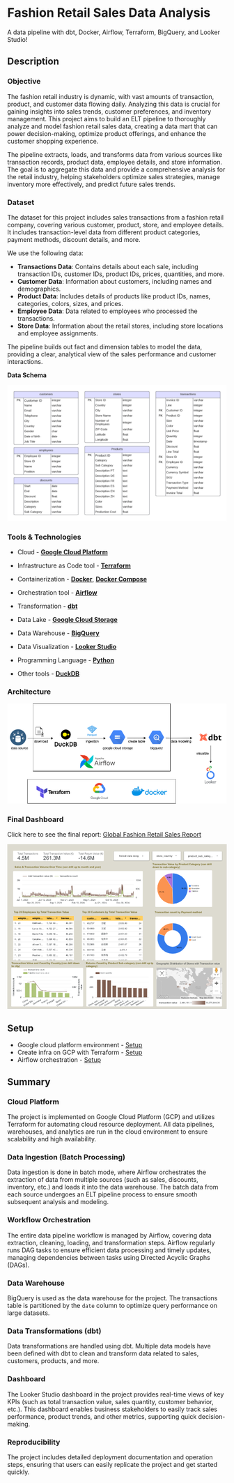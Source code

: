 # Fashion Retail Sales Data Analysis

A data pipeline with dbt, Docker, Airflow, Terraform, BigQuery, and Looker Studio!

## Description

### Objective

The fashion retail industry is dynamic, with vast amounts of transaction, product, and customer data flowing daily. Analyzing this data is crucial for gaining insights into sales trends, customer preferences, and inventory management. This project aims to build an ELT pipeline to thoroughly analyze and model fashion retail sales data, creating a data mart that can power decision-making, optimize product offerings, and enhance the customer shopping experience.

The pipeline extracts, loads, and transforms data from various sources like transaction records, product data, employee details, and store information. The goal is to aggregate this data and provide a comprehensive analysis for the retail industry, helping stakeholders optimize sales strategies, manage inventory more effectively, and predict future sales trends.

### Dataset

The dataset for this project includes sales transactions from a fashion retail company, covering various customer, product, store, and employee details. It includes transaction-level data from different product categories, payment methods, discount details, and more.

We use the following data:

- **Transactions Data**: Contains details about each sale, including transaction IDs, customer IDs, product IDs, prices, quantities, and more.
- **Customer Data**: Information about customers, including names and demographics.
- **Product Data**: Includes details of products like product IDs, names, categories, colors, sizes, and prices.
- **Employee Data**: Data related to employees who processed the transactions.
- **Store Data**: Information about the retail stores, including store locations and employee assignments.

The pipeline builds out fact and dimension tables to model the data, providing a clear, analytical view of the sales performance and customer interactions.

**Data Schema**

![dataset](./images/dataset.png)

### Tools & Technologies

- Cloud - [**Google Cloud Platform**](https://cloud.google.com/)

- Infrastructure as Code tool - [**Terraform**](https://www.terraform.io/)
- Containerization - [**Docker**](https://www.docker.com/), [**Docker Compose**](https://docs.docker.com/compose/)

- Orchestration tool - [**Airflow**](https://airflow.apache.org/)

- Transformation - [**dbt**](https://www.getdbt.com/)

- Data Lake - [**Google Cloud Storage**](https://cloud.google.com/storage)

- Data Warehouse - [**BigQuery**](https://cloud.google.com/bigquery)
- Data Visualization - [**Looker Studio**](https://datastudio.google.com/overview)
- Programming Language - [**Python**](https://www.python.org/)
- Other tools - [**DuckDB**](https://duckdb.org/)

### Architecture

![archi](./images/archi.png)

### Final Dashboard
Click here to see the final report: [Global Fashion Retail Sales Report](https://lookerstudio.google.com/reporting/00949454-9e37-4db1-a51f-732a993c8556)

![dashboard](./images/dashboard.png)


## Setup

- Google cloud platform environment - [Setup](./setup/GCP-setup.md)
- Create infra on GCP with Terraform - [Setup](./setup/Terraform-setup.md)
- Airflow orchestration - [Setup](./setup/Airflow-Setup.md)

## Summary

### Cloud Platform
The project is implemented on Google Cloud Platform (GCP) and utilizes Terraform for automating cloud resource deployment. All data pipelines, warehouses, and analytics are run in the cloud environment to ensure scalability and high availability.

### Data Ingestion (Batch Processing)
Data ingestion is done in batch mode, where Airflow orchestrates the extraction of data from multiple sources (such as sales, discounts, inventory, etc.) and loads it into the data warehouse. The batch data from each source undergoes an ELT pipeline process to ensure smooth subsequent analysis and modeling.

### Workflow Orchestration
The entire data pipeline workflow is managed by Airflow, covering data extraction, cleaning, loading, and transformation steps. Airflow regularly runs DAG tasks to ensure efficient data processing and timely updates, managing dependencies between tasks using Directed Acyclic Graphs (DAGs).

### Data Warehouse
BigQuery is used as the data warehouse for the project. The transactions table is partitioned by the `date` column to optimize query performance on large datasets.

### Data Transformations (dbt)
Data transformations are handled using dbt. Multiple data models have been defined with dbt to clean and transform data related to sales, customers, products, and more.

### Dashboard
The Looker Studio dashboard in the project provides real-time views of key KPIs (such as total transaction value, sales quantity, customer behavior, etc.). This dashboard enables business stakeholders to easily track sales performance, product trends, and other metrics, supporting quick decision-making.

### Reproducibility
The project includes detailed deployment documentation and operation steps, ensuring that users can easily replicate the project and get started quickly.
